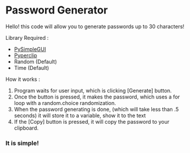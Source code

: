 # Password Generator

Hello! this code will allow you to generate passwords up to 30 characters!

Library Required :
- [PySimpleGUI](https://pypi.org/project/PySimpleGUI/)
- [Pyperclip](https://pypi.org/project/pyperclip/)
- Random (Default)
- Time (Default)

How it works :
1. Program waits for user input, which is clicking \[Generate] button.
2. Once the button is pressed, it makes the password, which uses a for loop with a random.choice randomization.
3. When the password generating is done, (which will take less than .5 seconds) it will store it to a variable, show it to the text
4. If the \[Copy] button is pressed, it will copy the password to your clipboard.

### It is simple!
